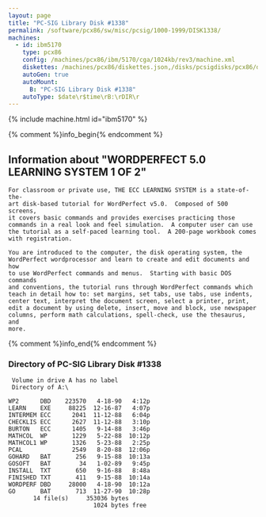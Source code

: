 ```yaml
---
layout: page
title: "PC-SIG Library Disk #1338"
permalink: /software/pcx86/sw/misc/pcsig/1000-1999/DISK1338/
machines:
  - id: ibm5170
    type: pcx86
    config: /machines/pcx86/ibm/5170/cga/1024kb/rev3/machine.xml
    diskettes: /machines/pcx86/diskettes.json,/disks/pcsigdisks/pcx86/diskettes.json
    autoGen: true
    autoMount:
      B: "PC-SIG Library Disk #1338"
    autoType: $date\r$time\rB:\rDIR\r
---
```


{% include machine.html id="ibm5170" %}

{% comment %}info_begin{% endcomment %}

## Information about "WORDPERFECT 5.0 LEARNING SYSTEM  1 OF 2"

    For classroom or private use, THE ECC LEARNING SYSTEM is a state-of-the-
    art disk-based tutorial for WordPerfect v5.0.  Composed of 500 screens,
    it covers basic commands and provides exercises practicing those
    commands in a real look and feel simulation.  A computer user can use
    the tutorial as a self-paced learning tool.  A 200-page workbook comes
    with registration.
    
    You are introduced to the computer, the disk operating system, the
    WordPerfect wordprocessor and learn to create and edit documents and how
    to use WordPerfect commands and menus.  Starting with basic DOS commands
    and conventions, the tutorial runs through WordPerfect commands which
    teach in detail how to: set margins, set tabs, use tabs, use indents,
    center text, interpret the document screen, select a printer, print,
    edit a document by using delete, insert, move and block, use newspaper
    columns, perform math calculations, spell-check, use the thesaurus, and
    more.
{% comment %}info_end{% endcomment %}


### Directory of PC-SIG Library Disk #1338

     Volume in drive A has no label
     Directory of A:\

    WP2      DBD    223570   4-18-90   4:12p
    LEARN    EXE     88225  12-16-87   4:07p
    INTERMEM ECC      2041  11-12-88   6:04p
    CHECKLIS ECC      2627  11-12-88   3:10p
    BURTON   ECC      1405   9-14-88   3:46p
    MATHCOL  WP       1229   5-22-88  10:12p
    MATHCOL1 WP       1326   5-23-88   2:25p
    PCAL              2549   8-20-88  12:06p
    GOHARD   BAT       256   9-15-88  10:13a
    GOSOFT   BAT        34   1-02-89   9:45p
    INSTALL  TXT       650   9-16-88   8:48a
    FINISHED TXT       411   9-15-88  10:14a
    WORDPERF DBD     28000   4-18-90  10:12a
    GO       BAT       713  11-27-90  10:28p
           14 file(s)     353036 bytes
                            1024 bytes free
